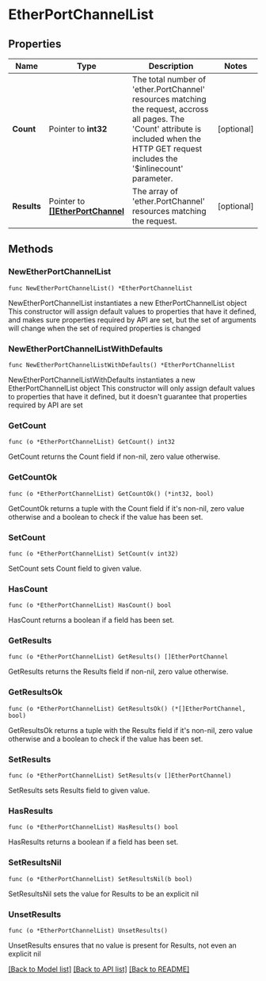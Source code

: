 # EtherPortChannelList

## Properties

Name | Type | Description | Notes
------------ | ------------- | ------------- | -------------
**Count** | Pointer to **int32** | The total number of &#39;ether.PortChannel&#39; resources matching the request, accross all pages. The &#39;Count&#39; attribute is included when the HTTP GET request includes the &#39;$inlinecount&#39; parameter. | [optional] 
**Results** | Pointer to [**[]EtherPortChannel**](ether.PortChannel.md) | The array of &#39;ether.PortChannel&#39; resources matching the request. | [optional] 

## Methods

### NewEtherPortChannelList

`func NewEtherPortChannelList() *EtherPortChannelList`

NewEtherPortChannelList instantiates a new EtherPortChannelList object
This constructor will assign default values to properties that have it defined,
and makes sure properties required by API are set, but the set of arguments
will change when the set of required properties is changed

### NewEtherPortChannelListWithDefaults

`func NewEtherPortChannelListWithDefaults() *EtherPortChannelList`

NewEtherPortChannelListWithDefaults instantiates a new EtherPortChannelList object
This constructor will only assign default values to properties that have it defined,
but it doesn't guarantee that properties required by API are set

### GetCount

`func (o *EtherPortChannelList) GetCount() int32`

GetCount returns the Count field if non-nil, zero value otherwise.

### GetCountOk

`func (o *EtherPortChannelList) GetCountOk() (*int32, bool)`

GetCountOk returns a tuple with the Count field if it's non-nil, zero value otherwise
and a boolean to check if the value has been set.

### SetCount

`func (o *EtherPortChannelList) SetCount(v int32)`

SetCount sets Count field to given value.

### HasCount

`func (o *EtherPortChannelList) HasCount() bool`

HasCount returns a boolean if a field has been set.

### GetResults

`func (o *EtherPortChannelList) GetResults() []EtherPortChannel`

GetResults returns the Results field if non-nil, zero value otherwise.

### GetResultsOk

`func (o *EtherPortChannelList) GetResultsOk() (*[]EtherPortChannel, bool)`

GetResultsOk returns a tuple with the Results field if it's non-nil, zero value otherwise
and a boolean to check if the value has been set.

### SetResults

`func (o *EtherPortChannelList) SetResults(v []EtherPortChannel)`

SetResults sets Results field to given value.

### HasResults

`func (o *EtherPortChannelList) HasResults() bool`

HasResults returns a boolean if a field has been set.

### SetResultsNil

`func (o *EtherPortChannelList) SetResultsNil(b bool)`

 SetResultsNil sets the value for Results to be an explicit nil

### UnsetResults
`func (o *EtherPortChannelList) UnsetResults()`

UnsetResults ensures that no value is present for Results, not even an explicit nil

[[Back to Model list]](../README.md#documentation-for-models) [[Back to API list]](../README.md#documentation-for-api-endpoints) [[Back to README]](../README.md)



